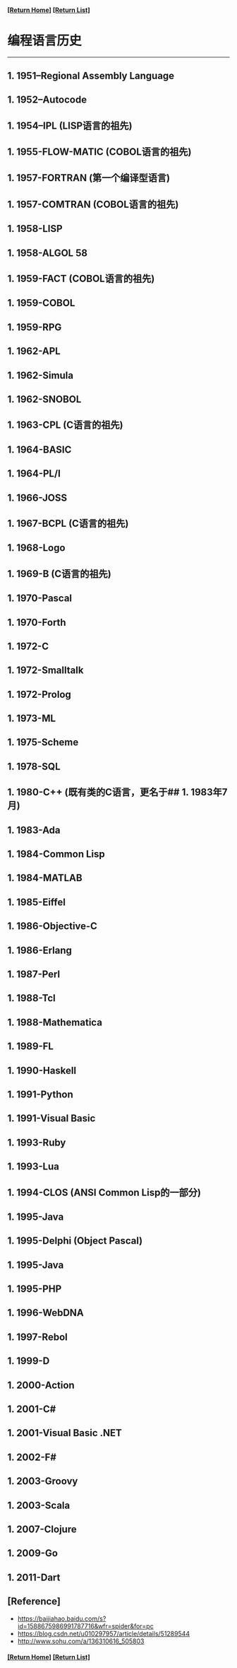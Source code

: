 #### [[Return Home]](https://github.com/vipally/blog) [[Return List]](https://github.com/vipally/blog/blob/master/blog/cn/list.md)

# 编程语言历史

------------

## 1. 1951–Regional Assembly Language

## 1. 1952–Autocode

## 1. 1954–IPL (LISP语言的祖先)

## 1. 1955-FLOW-MATIC (COBOL语言的祖先)

## 1. 1957-FORTRAN (第一个编译型语言)

## 1. 1957-COMTRAN (COBOL语言的祖先)

## 1. 1958-LISP

## 1. 1958-ALGOL 58

## 1. 1959-FACT (COBOL语言的祖先)

## 1. 1959-COBOL

## 1. 1959-RPG

## 1. 1962-APL

## 1. 1962-Simula

## 1. 1962-SNOBOL

## 1. 1963-CPL (C语言的祖先)

## 1. 1964-BASIC

## 1. 1964-PL/I

## 1. 1966-JOSS

## 1. 1967-BCPL (C语言的祖先)

## 1. 1968-Logo

## 1. 1969-B (C语言的祖先)

## 1. 1970-Pascal

## 1. 1970-Forth

## 1. 1972-C

## 1. 1972-Smalltalk

## 1. 1972-Prolog

## 1. 1973-ML

## 1. 1975-Scheme

## 1. 1978-SQL

## 1. 1980-C++ (既有类的C语言，更名于## 1. 1983年7月)

## 1. 1983-Ada

## 1. 1984-Common Lisp

## 1. 1984-MATLAB

## 1. 1985-Eiffel

## 1. 1986-Objective-C

## 1. 1986-Erlang

## 1. 1987-Perl

## 1. 1988-Tcl

## 1. 1988-Mathematica

## 1. 1989-FL

## 1. 1990-Haskell

## 1. 1991-Python

## 1. 1991-Visual Basic

## 1. 1993-Ruby

## 1. 1993-Lua

## 1. 1994-CLOS (ANSI Common Lisp的一部分)

## 1. 1995-Java

## 1. 1995-Delphi (Object Pascal)

## 1. 1995-Java

## 1. 1995-PHP

## 1. 1996-WebDNA

## 1. 1997-Rebol

## 1. 1999-D

## 1. 2000-Action

## 1. 2001-C#

## 1. 2001-Visual Basic .NET

## 1. 2002-F#

## 1. 2003-Groovy

## 1. 2003-Scala

## 1. 2007-Clojure

## 1. 2009-Go

## 1. 2011-Dart

## [Reference]
- https://baijiahao.baidu.com/s?id=1588675986991787716&wfr=spider&for=pc
- https://blog.csdn.net/u010297957/article/details/51289544
- http://www.sohu.com/a/136310616_505803

#### [[Return Home]](https://github.com/vipally/blog) [[Return List]](https://github.com/vipally/blog/blob/master/blog/cn/list.md)